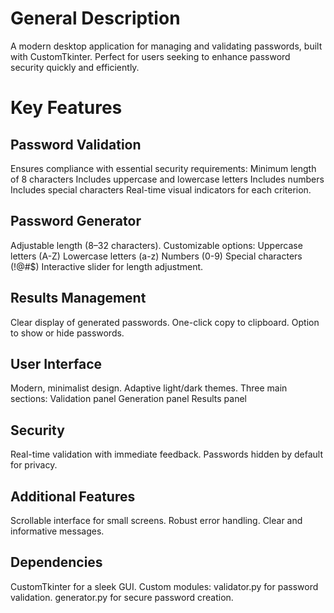 # General Description
A modern desktop application for managing and validating passwords, built with CustomTkinter. Perfect for users seeking to enhance password security quickly and efficiently.

# Key Features

## Password Validation
Ensures compliance with essential security requirements:
Minimum length of 8 characters
Includes uppercase and lowercase letters
Includes numbers
Includes special characters
Real-time visual indicators for each criterion.

## Password Generator
Adjustable length (8–32 characters).
Customizable options:
Uppercase letters (A-Z)
Lowercase letters (a-z)
Numbers (0-9)
Special characters (!@#$)
Interactive slider for length adjustment.

## Results Management
Clear display of generated passwords.
One-click copy to clipboard.
Option to show or hide passwords.

## User Interface
Modern, minimalist design.
Adaptive light/dark themes.
Three main sections:
Validation panel
Generation panel
Results panel

## Security
Real-time validation with immediate feedback.
Passwords hidden by default for privacy.
## Additional Features
Scrollable interface for small screens.
Robust error handling.
Clear and informative messages.

## Dependencies
CustomTkinter for a sleek GUI.
Custom modules:
validator.py for password validation.
generator.py for secure password creation.
